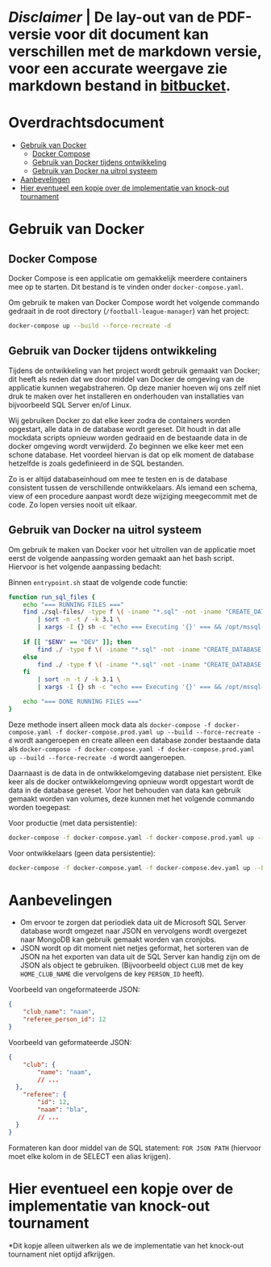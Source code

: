 # ***Disclaimer*** | De lay-out van de PDF-versie voor dit document kan verschillen met de markdown versie, voor een accurate weergave zie markdown bestand in [bitbucket](https://isebitbucket.aimsites.nl/projects/S22122A4/repos/football-league-manager/browse/docs).

# Overdrachtsdocument

- [Gebruik van Docker](#gebruik-van-docker)
	- [Docker Compose](#docker-compose)
	- [Gebruik van Docker tijdens ontwikkeling](#gebruik-van-docker-tijdens-ontwikkeling)
	- [Gebruik van Docker na uitrol systeem](#gebruik-van-docker-na-uitrol-systeem)
- [Aanbevelingen](#aanbevelingen)
- [Hier eventueel een kopje over de implementatie van knock-out tournament](#hier-eventueel-een-kopje-over-de-implementatie-van-knock-out-tournament)

# Gebruik van Docker

## Docker Compose

Docker Compose is een applicatie om gemakkelijk meerdere containers mee op te starten. Dit bestand is te vinden onder `docker-compose.yaml`.

Om gebruik te maken van Docker Compose wordt het volgende commando gedraait in de root directory (`/football-league-manager`) van het project: 

```bash
docker-compose up --build --force-recreate -d
```

## Gebruik van Docker tijdens ontwikkeling

Tijdens de ontwikkeling van het project wordt gebruik gemaakt van Docker; dit heeft als reden dat we door middel van Docker de omgeving van de applicatie kunnen wegabstraheren. Op deze manier hoeven wij ons zelf niet druk te maken over het installeren en onderhouden van installaties van bijvoorbeeld SQL Server en/of Linux.

Wij gebruiken Docker zo dat elke keer zodra de containers worden opgestart, alle data in de database wordt gereset. Dit houdt in dat alle mockdata scripts opnieuw worden gedraaid en de bestaande data in de docker omgeving wordt verwijderd. Zo beginnen we elke keer met een schone database. Het voordeel hiervan is dat op elk moment de database hetzelfde is zoals gedefinieerd in de SQL bestanden.

Zo is er altijd databaseinhoud om mee te testen en is de database consistent tussen de verschillende ontwikkelaars. Als iemand een schema, view of een procedure aanpast wordt deze wijziging meegecommit met de code. Zo lopen versies nooit uit elkaar.

## Gebruik van Docker na uitrol systeem

Om gebruik te maken van Docker voor het uitrollen van de applicatie moet eerst de volgende aanpassing worden gemaakt aan het bash script. Hiervoor is het volgende aanpassing bedacht: 

Binnen `entrypoint.sh` staat de volgende code functie:

```bash
function run_sql_files {
	echo "=== RUNNING FILES ==="
	find ./sql-files/ -type f \( -iname "*.sql" -not -iname "CREATE_DATABASE.sql" \) \
		| sort -n -t / -k 3.1 \
		| xargs -I {} sh -c "echo === Executing '{}' === && /opt/mssql-tools/bin/sqlcmd -S 'localhost' -U 'sa' -P 'Football!' -d 'flm' -i {}"
	
	if [[ "$ENV" == "DEV" ]]; then
		find ./ -type f \( -iname "*.sql" -not -iname "CREATE_DATABASE.sql" \)
	else
		find ./ -type f \( -iname "*.sql" -not -iname "CREATE_DATABASE.sql" -not -iname "*-INSERT_*.sql" \)
	fi
        | sort -n -t / -k 3.1 \
        | xargs -I {} sh -c "echo === Executing '{}' === && /opt/mssql-tools/bin/sqlcmd -S 'localhost' -U 'sa' -P 'Football!' -d 'flm' -i {}"

	echo "=== DONE RUNNING FILES ==="
}
```

Deze methode insert alleen mock data als `docker-compose -f docker-compose.yaml -f docker-compose.prod.yaml up --build --force-recreate -d` wordt aangeroepen en create alleen een database zonder bestaande data als `docker-compose -f docker-compose.yaml -f docker-compose.prod.yaml up --build --force-recreate -d` wordt aangeroepen.

Daarnaast is de data in de ontwikkelomgeving database niet persistent. Elke keer als de docker ontwikkelomgeving opnieuw wordt opgestart wordt de data in de database gereset. Voor het behouden van data kan gebruik gemaakt worden van volumes, deze kunnen met het volgende commando worden toegepast:

Voor productie (met data persistentie):

```bash
docker-compose -f docker-compose.yaml -f docker-compose.prod.yaml up --build --force-recreate -d
```

Voor ontwikkelaars (geen data persistentie):

```bash
docker-compose -f docker-compose.yaml -f docker-compose.dev.yaml up --build --force-recreate -d
```

# Aanbevelingen

- Om ervoor te zorgen dat periodiek data uit de Microsoft SQL Server database wordt omgezet naar JSON en vervolgens wordt overgezet naar MongoDB kan gebruik gemaakt worden van cronjobs.
- JSON wordt op dit moment niet netjes geformat, het sorteren van de JSON na het exporten van data uit de SQL Server kan handig zijn om de JSON als object te gebruiken. (Bijvoorbeeld object `CLUB` met de key `HOME_CLUB_NAME` die vervolgens de key `PERSON_ID` heeft).

Voorbeeld van ongeformateerde JSON:

```json
{
	"club_name": "naam",
	"referee_person_id": 12
}
```

Voorbeeld van geformateerde JSON:

```json
{
	"club": {
    	"name": "naam",
    	// ...
  },
  	"referee": {
    	"id": 12,
    	"naam": "bla",
    	// ...
  }
}
```

Formateren kan door middel van de SQL statement: `FOR JSON PATH` (hiervoor moet elke kolom in de SELECT een alias krijgen).

# Hier eventueel een kopje over de implementatie van knock-out tournament

*Dit kopje alleen uitwerken als we de implementatie van het knock-out tournament niet optijd afkrijgen.


